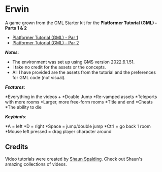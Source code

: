 # Erwin

A game grown from the GML Starter kit for the **Platformer Tutorial (GML) - Parts 1 & 2**  

* [Platformer Tutorial (GML) - Par 1](https://youtu.be/2z4981CxFkw)
* [Platformer Tutorial (GML) - Par 2](https://youtu.be/CUFm5DZm-A8)

***Notes***: 

* The environment was set up using GMS version 2022.9.1.51. 
* I take no credit for the assets or the concepts.
* All I have provided are the assets from the tutorial and the preferences for GML code (not visual).

***Features***:

*Everything in the videos +
*Double Jump
*Re-vamped assets
*Teleports with more rooms
*Larger, more free-form rooms
*Title and end
*Cheats
*The ability to die

***Keybinds***:

*A = left
*D = right
*Space = jump/double jump
*Ctrl = go back 1 room
*Mouse left pressed = drag player character around

## Credits
Video tutorials were created by [Shaun Spalding](https://www.youtube.com/c/ShaunSpalding).
Check out Shaun's amazing collections of videos.
